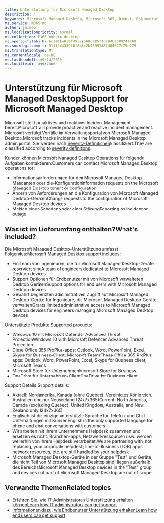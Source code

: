 ```yaml
---
title: Unterstützung für Microsoft Managed Desktop
description: ''
keywords: Microsoft Managed Desktop, Microsoft 365, Dienst, Dokumentation
ms.service: m365-md
author: jaimeo
ms.localizationpriority: normal
ms.collection: M365-modern-desktop
ms.openlocfilehash: 6c30f9e9a9f45ac8a68c285f4c594b238874f768
ms.sourcegitcommit: 91ff1d4339f0f043c2b43997d87d84677c79e279
ms.translationtype: MT
ms.contentlocale: de-DE
ms.lasthandoff: 09/14/2019
ms.locfileid: "36982506"
---
```

# <a name="support-for-microsoft-managed-desktop"></a><span data-ttu-id="b8a2c-103">Unterstützung für Microsoft Managed Desktop</span><span class="sxs-lookup"><span data-stu-id="b8a2c-103">Support for Microsoft Managed Desktop</span></span>

<span data-ttu-id="b8a2c-104">Microsoft stellt proaktives und reaktives Incident Management bereit.</span><span class="sxs-lookup"><span data-stu-id="b8a2c-104">Microsoft will provide proactive and reactive incident management.</span></span> <span data-ttu-id="b8a2c-105">Microsoft verfolgt Vorfälle im Verwaltungsportal von Microsoft Managed Desktop.</span><span class="sxs-lookup"><span data-stu-id="b8a2c-105">Microsoft tracks incidents in the Microsoft Managed Desktop admin portal.</span></span> <span data-ttu-id="b8a2c-106">Sie werden nach [Severity-Definitionen](../working-with-managed-desktop/admin-support.md#sev)klassifiziert.</span><span class="sxs-lookup"><span data-stu-id="b8a2c-106">They are classified according to [severity definitions](../working-with-managed-desktop/admin-support.md#sev).</span></span>

<span data-ttu-id="b8a2c-107">Kunden können Microsoft Managed Desktop Operations für folgende Aufgaben kontaktieren:</span><span class="sxs-lookup"><span data-stu-id="b8a2c-107">Customers can contact Microsoft Managed Desktop operations for:</span></span>
- <span data-ttu-id="b8a2c-108">Informationsanforderungen für den Microsoft Managed Desktop-Mandanten oder die-Konfiguration</span><span class="sxs-lookup"><span data-stu-id="b8a2c-108">Information requests on the Microsoft Managed Desktop tenant or configuration</span></span>
- <span data-ttu-id="b8a2c-109">Ändern von Anforderungen an die Konfiguration von Microsoft Managed Desktop-Geräten</span><span class="sxs-lookup"><span data-stu-id="b8a2c-109">Change requests to the configuration of Microsoft Managed Desktop devices</span></span>
- <span data-ttu-id="b8a2c-110">Melden eines Schadens oder einer Störung</span><span class="sxs-lookup"><span data-stu-id="b8a2c-110">Reporting an incident or outage</span></span>

## <a name="whats-included"></a><span data-ttu-id="b8a2c-111">Was ist im Lieferumfang enthalten?</span><span class="sxs-lookup"><span data-stu-id="b8a2c-111">What's included?</span></span>

<span data-ttu-id="b8a2c-112">Die Microsoft Managed Desktop-Unterstützung umfasst Folgendes:</span><span class="sxs-lookup"><span data-stu-id="b8a2c-112">Microsoft Managed Desktop support includes:</span></span>

- <span data-ttu-id="b8a2c-113">Ein Team von Ingenieuren, die für Microsoft Managed Desktop-Geräte reserviert sind</span><span class="sxs-lookup"><span data-stu-id="b8a2c-113">A team of engineers dedicated to Microsoft Managed Desktop devices</span></span>
- <span data-ttu-id="b8a2c-114">Support Optionen für Endbenutzer mit von Microsoft verwalteten Desktop Geräten</span><span class="sxs-lookup"><span data-stu-id="b8a2c-114">Support options for end users with Microsoft Managed Desktop devices</span></span>
- <span data-ttu-id="b8a2c-115">Gewährt begrenzten administrativen Zugriff auf Microsoft Managed Desktop-Geräte für Ingenieure, die Microsoft Managed Desktop-Geräte verwalten</span><span class="sxs-lookup"><span data-stu-id="b8a2c-115">Grants limited administrative access to Microsoft Managed Desktop devices for engineers managing Microsoft Managed Desktop devices</span></span> 

<span data-ttu-id="b8a2c-116">Unterstützte Produkte:</span><span class="sxs-lookup"><span data-stu-id="b8a2c-116">Supported products:</span></span>

- <span data-ttu-id="b8a2c-117">Windows 10 mit Microsoft Defender Advanced Threat Protection</span><span class="sxs-lookup"><span data-stu-id="b8a2c-117">Windows 10 with Microsoft Defender Advanced Threat Protection</span></span> 
- <span data-ttu-id="b8a2c-118">Diese Office 365 ProPlus-apps: Outlook, Word, PowerPoint, Excel, Skype for Business-Client, Microsoft Teams</span><span class="sxs-lookup"><span data-stu-id="b8a2c-118">These Office 365 ProPlus apps: Outlook, Word, PowerPoint, Excel, Skype for Business client, Microsoft Teams</span></span> 
- <span data-ttu-id="b8a2c-119">Microsoft Store für Unternehmen</span><span class="sxs-lookup"><span data-stu-id="b8a2c-119">Microsoft Store for Business</span></span> 
- <span data-ttu-id="b8a2c-120">OneDrive für Unternehmen-Client</span><span class="sxs-lookup"><span data-stu-id="b8a2c-120">OneDrive for Business client</span></span> 

<span data-ttu-id="b8a2c-121">Support Details:</span><span class="sxs-lookup"><span data-stu-id="b8a2c-121">Support details:</span></span>

- <span data-ttu-id="b8a2c-122">Aktuell: Nordamerika, Kanada (ohne Quebec), Vereinigtes Königreich, Australien und nur Neuseeland (24x7x365)</span><span class="sxs-lookup"><span data-stu-id="b8a2c-122">Current: North America, Canada (excluding Quebec), United Kingdom, Australia, and New Zealand only (24x7x365)</span></span> 
- <span data-ttu-id="b8a2c-123">Englisch ist die einzige unterstützte Sprache für Telefon-und Chat Unterhaltungen mit Kunden</span><span class="sxs-lookup"><span data-stu-id="b8a2c-123">English is the only supported language for phone and chat conversations with customers</span></span> 
- <span data-ttu-id="b8a2c-124">Wir arbeiten mit Ihrem Unternehmens Helpdesk zusammen und ersetzen es nicht. Branchen-apps, Netzwerkressourcen usw. werden weiterhin von Ihrem Helpdesk verarbeitet.</span><span class="sxs-lookup"><span data-stu-id="b8a2c-124">We are partnering with, not replacing, your corporate helpdesk; line-of-Business (LOB) apps, network resources, etc. are still handled by your helpdesk</span></span> 
- <span data-ttu-id="b8a2c-125">Microsoft Managed Desktop-Geräte in der Gruppe "Test" und Geräte, die nicht Teil von Microsoft Managed Desktop sind, liegen außerhalb des Bereichs</span><span class="sxs-lookup"><span data-stu-id="b8a2c-125">Microsoft Managed Desktop devices in the "Test" group and devices not part of Microsoft Managed Desktop are out of scope</span></span> 


## <a name="related-topics"></a><span data-ttu-id="b8a2c-126">Verwandte Themen</span><span class="sxs-lookup"><span data-stu-id="b8a2c-126">Related topics</span></span>

- [<span data-ttu-id="b8a2c-127">Erfahren Sie, wie IT-Administratoren Unterstützung erhalten können</span><span class="sxs-lookup"><span data-stu-id="b8a2c-127">Learn how IT administrators can get support</span></span>](../working-with-managed-desktop/admin-support.md)
- [<span data-ttu-id="b8a2c-128">Informationen dazu, wie Endbenutzer Unterstützung erhalten</span><span class="sxs-lookup"><span data-stu-id="b8a2c-128">Learn how end users can get support</span></span>](../working-with-managed-desktop/end-user-support.md)
